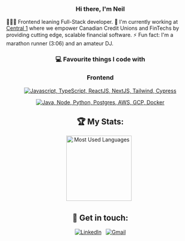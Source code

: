<div align="center">

### Hi there, I'm Neil

</div>


👨🏻‍💻 Frontend leaning Full-Stack developer.
🔭 I'm currently working at [Central 1](https://www.linkedin.com/company/central1/) where we empower Canadian Credit Unions and FinTechs by providing cutting edge, scalable financial software.
⚡ Fun fact: I'm a marathon runner (3:06) and an amateur DJ.

<div align="center">

### 💻 Favourite things I code with

### Frontend
[![Javascript, TypeScript, ReactJS, NextJS, Tailwind, Cypress](https://skillicons.dev/icons?i=js,ts,react,nextjs,tailwind,cypress)](https://skillicons.dev)

[![Java, Node, Python, Postgres, AWS, GCP, Docker](https://skillicons.dev/icons?i=java,nodejs,py,postgres,aws,gcp,docker)](https://skillicons.dev)

## 🏆 My Stats:

<p>
    <img height=175 alt="Most Used Languages" src="https://github-readme-stats.vercel.app/api/top-langs/?username=neilkrichi&layout=compact&theme=dark" />&nbsp;&nbsp;
</p>


## 📧 Get in touch:

    
[![LinkedIn](https://skillicons.dev/icons?i=linkedin)](https://www.linkedin.com/in/neilkrichi/) &nbsp;
[![Gmail](https://skillicons.dev/icons?i=gmail)](mailto:neilkrichi@gmail.com?subject=Hello%20Neil)
    
</div>
